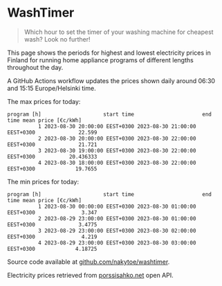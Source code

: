 
# WashTimer

> Which hour to set the timer of your washing machine for cheapest wash? Look no further!

This page shows the periods for highest and lowest electricity prices in Finland 
for running home appliance programs of different lengths throughout the day. 

A GitHub Actions workflow updates the prices shown daily around 06:30 and 15:15 Europe/Helsinki time.

The max prices for today:

	program [h]                    start time                      end time mean price [€c/kWh]
	          1 2023-08-30 20:00:00 EEST+0300 2023-08-30 21:00:00 EEST+0300              22.599
	          2 2023-08-30 20:00:00 EEST+0300 2023-08-30 22:00:00 EEST+0300              21.721
	          3 2023-08-30 19:00:00 EEST+0300 2023-08-30 22:00:00 EEST+0300           20.436333
	          4 2023-08-30 18:00:00 EEST+0300 2023-08-30 22:00:00 EEST+0300             19.7655

The min prices for today:

	program [h]                    start time                      end time mean price [€c/kWh]
	          1 2023-08-30 00:00:00 EEST+0300 2023-08-30 01:00:00 EEST+0300               3.347
	          2 2023-08-29 23:00:00 EEST+0300 2023-08-30 01:00:00 EEST+0300              3.4775
	          3 2023-08-29 23:00:00 EEST+0300 2023-08-30 02:00:00 EEST+0300               4.219
	          4 2023-08-29 23:00:00 EEST+0300 2023-08-30 03:00:00 EEST+0300             4.18725


Source code available at [github.com/nakytoe/washtimer](https://github.com/nakytoe/washtimer).

Electricity prices retrieved from [porssisahko.net](https://porssisahko.net/api) open API.
